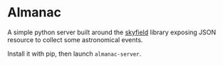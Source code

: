 # Almanac

A simple python server built around the [skyfield][skyfield] library exposing JSON resource to collect
some astronomical events.

Install it with pip, then launch `almanac-server`.


[skyfield]: https://rhodesmill.org/skyfield/